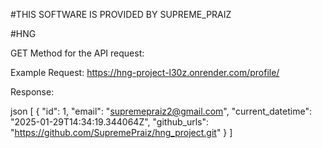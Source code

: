 #THIS SOFTWARE IS PROVIDED BY SUPREME_PRAIZ

#HNG


GET Method for the API request:

Example Request:
https://hng-project-l30z.onrender.com/profile/



Response:

json
[
    {
        "id": 1,
        "email": "supremepraiz2@gmail.com",
        "current_datetime": "2025-01-29T14:34:19.344064Z",
        "github_urls": "https://github.com/SupremePraiz/hng_project.git"
    }
]